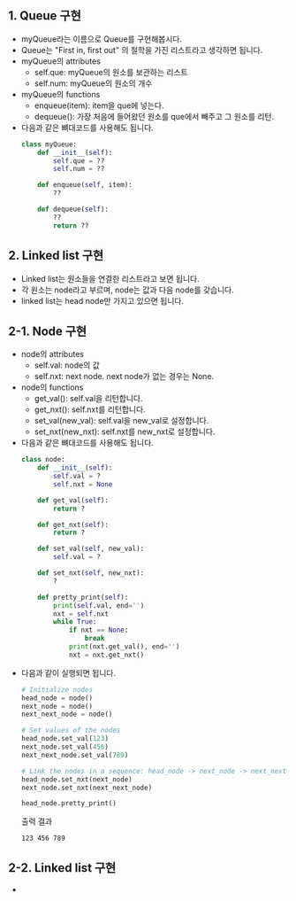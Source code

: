 ## 1. Queue 구현
- myQueue라는 이름으로 Queue를 구현해봅시다.
- Queue는 "First in, first out" 의 철학을 가진 리스트라고 생각하면 됩니다.
- myQueue의 attributes
    - self.que: myQueue의 원소를 보관하는 리스트
    - self.num: myQueue의 원소의 개수
- myQueue의 functions
    - enqueue(item): item을 que에 넣는다.
    - dequeue(): 가장 처음에 들어왔던 원소를 que에서 빼주고 그 원소를 리턴.
- 다음과 같은 뼈대코드를 사용해도 됩니다.
    ```python
    class myQueue:
        def __init__(self):
            self.que = ??
            self.num = ??

        def enqueue(self, item):
            ??

        def dequeue(self):
            ??
            return ??
    ```

## 2. Linked list 구현
- Linked list는 원소들을 연결한 리스트라고 보면 됩니다.
- 각 원소는 node라고 부르며, node는 값과 다음 node를 갖습니다.
- linked list는 head node만 가지고 있으면 됩니다.

## 2-1. Node 구현
- node의 attributes
    - self.val: node의 값
    - self.nxt: next node. next node가 없는 경우는 None.
- node의 functions
    - get_val(): self.val을 리턴합니다.
    - get_nxt(): self.nxt를 리턴합니다.
    - set_val(new_val): self.val을 new_val로 설정합니다.
    - set_nxt(new_nxt): self.nxt를 new_nxt로 설정합니다.
- 다음과 같은 뼈대코드를 사용해도 됩니다.
    ```python
    class node:
        def __init__(self):
            self.val = ?
            self.nxt = None

        def get_val(self):
            return ?

        def get_nxt(self):
            return ?

        def set_val(self, new_val):
            self.val = ?

        def set_nxt(self, new_nxt):
            ?

        def pretty_print(self):
            print(self.val, end='')
            nxt = self.nxt
            while True:
                if nxt == None:
                    break
                print(nxt.get_val(), end='')
                nxt = nxt.get_nxt()

    ```
- 다음과 같이 실행되면 됩니다.
    ```python
    # Initialize nodes
    head_node = node()
    next_node = node()
    next_next_node = node()

    # Set values of the nodes
    head_node.set_val(123)
    next_node.set_val(456)
    next_next_node.set_val(789)

    # Link the nodes in a sequence: head_node -> next_node -> next_next_node
    head_node.set_nxt(next_node)
    next_node.set_nxt(next_next_node)

    head_node.pretty_print()
    ```
    출력 결과
    ```
    123 456 789
    ```

## 2-2. Linked list 구현
- 

















